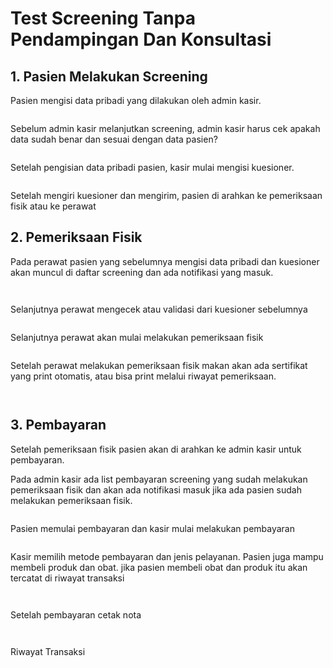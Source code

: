 # Test Screening Tanpa Pendampingan Dan Konsultasi

## 1. Pasien Melakukan Screening

Pasien mengisi data pribadi yang dilakukan oleh admin kasir.

<figure><img src=".gitbook/assets/1.png" alt=""><figcaption></figcaption></figure>

Sebelum admin kasir melanjutkan screening, admin kasir harus cek apakah data sudah benar dan sesuai dengan data pasien?

<figure><img src=".gitbook/assets/2.png" alt=""><figcaption></figcaption></figure>

Setelah pengisian data pribadi pasien, kasir mulai mengisi kuesioner.

<figure><img src=".gitbook/assets/3.png" alt=""><figcaption></figcaption></figure>

Setelah mengiri kuesioner dan mengirim, pasien di arahkan ke pemeriksaan fisik atau ke perawat

## 2. Pemeriksaan Fisik

Pada perawat pasien yang sebelumnya mengisi data pribadi dan kuesioner akan muncul di daftar screening dan ada notifikasi yang masuk.

<figure><img src=".gitbook/assets/4.png" alt=""><figcaption></figcaption></figure>

<figure><img src=".gitbook/assets/5.png" alt=""><figcaption></figcaption></figure>



Selanjutnya perawat mengecek atau validasi dari kuesioner sebelumnya

<figure><img src=".gitbook/assets/Screen Shot 2025-07-18 at 11.28.49.png" alt=""><figcaption></figcaption></figure>

Selanjutnya perawat akan mulai melakukan pemeriksaan fisik

<figure><img src=".gitbook/assets/Screen Shot 2025-07-18 at 11.31.23.png" alt=""><figcaption></figcaption></figure>

Setelah perawat melakukan pemeriksaan fisik makan akan ada sertifikat yang print otomatis, atau bisa print melalui riwayat pemeriksaan.

<figure><img src=".gitbook/assets/Screen Shot 2025-07-18 at 11.32.59.png" alt=""><figcaption></figcaption></figure>

<figure><img src=".gitbook/assets/Screen Shot 2025-07-18 at 11.34.18.png" alt=""><figcaption></figcaption></figure>





## 3. Pembayaran

Setelah pemeriksaan fisik pasien akan di arahkan ke admin kasir untuk pembayaran.

Pada admin kasir ada list pembayaran screening yang sudah melakukan pemeriksaan fisik dan akan ada notifikasi masuk jika ada pasien sudah melakukan pemeriksaan fisik.

<figure><img src=".gitbook/assets/Screen Shot 2025-07-18 at 11.35.59.png" alt=""><figcaption></figcaption></figure>

Pasien memulai pembayaran dan kasir mulai melakukan pembayaran

<figure><img src=".gitbook/assets/Screen Shot 2025-07-18 at 11.37.18.png" alt=""><figcaption></figcaption></figure>

Kasir memilih metode pembayaran dan jenis pelayanan. Pasien juga mampu membeli produk dan obat. jika pasien membeli obat dan produk itu akan tercatat di riwayat transaksi

<figure><img src=".gitbook/assets/Screen Shot 2025-07-18 at 11.37.43.png" alt=""><figcaption></figcaption></figure>

<figure><img src=".gitbook/assets/Screen Shot 2025-07-18 at 11.37.51.png" alt=""><figcaption></figcaption></figure>

Setelah pembayaran cetak nota

<figure><img src=".gitbook/assets/Screen Shot 2025-07-18 at 11.41.05.png" alt=""><figcaption></figcaption></figure>

<figure><img src=".gitbook/assets/Screen Shot 2025-07-18 at 11.38.06.png" alt=""><figcaption></figcaption></figure>

Riwayat Transaksi

<figure><img src=".gitbook/assets/Screen Shot 2025-07-18 at 11.41.34.png" alt=""><figcaption></figcaption></figure>
